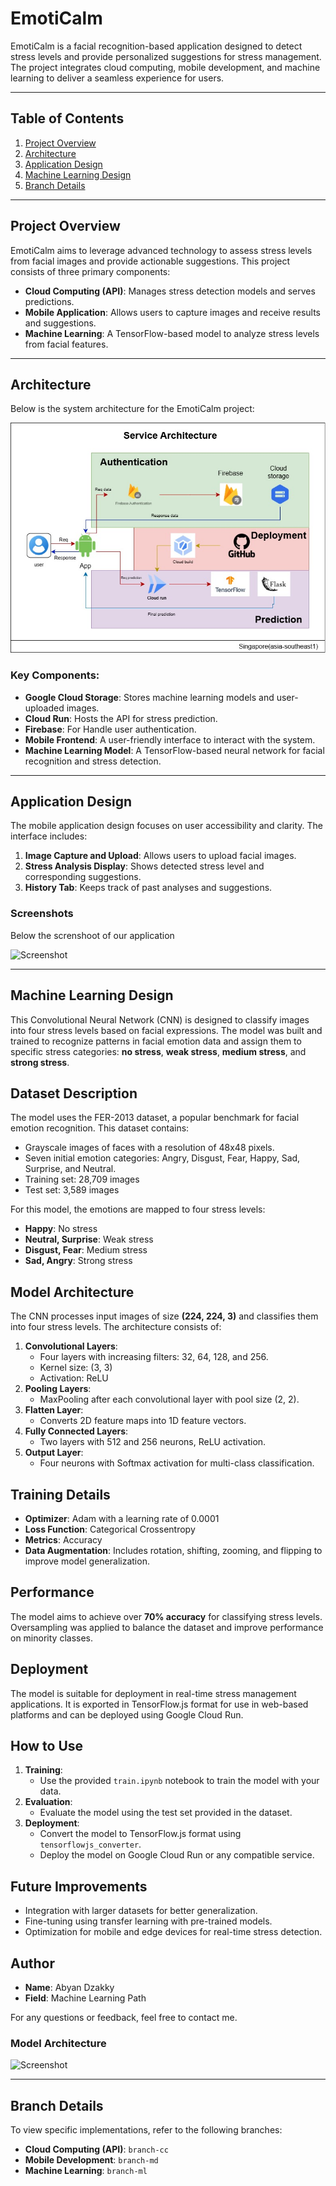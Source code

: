 # EmotiCalm

EmotiCalm is a facial recognition-based application designed to detect stress levels and provide personalized suggestions for stress management. The project integrates cloud computing, mobile development, and machine learning to deliver a seamless experience for users.

---

## Table of Contents
1. [Project Overview](#project-overview)
2. [Architecture](#architecture)
3. [Application Design](#application-design)
4. [Machine Learning Design](#machine-learning-design)
5. [Branch Details](#branch-details)

---

## Project Overview
EmotiCalm aims to leverage advanced technology to assess stress levels from facial images and provide actionable suggestions. This project consists of three primary components:
- **Cloud Computing (API)**: Manages stress detection models and serves predictions.
- **Mobile Application**: Allows users to capture images and receive results and suggestions.
- **Machine Learning**: A TensorFlow-based model to analyze stress levels from facial features.

---

## Architecture

Below is the system architecture for the EmotiCalm project:

<img src="Image/architecture-cloud.jpg" alt="Screenshot" style="max-width: 100%; height: auto;">

### Key Components:
- **Google Cloud Storage**: Stores machine learning models and user-uploaded images.
- **Cloud Run**: Hosts the API for stress prediction.
- **Firebase**: For Handle user authentication.
- **Mobile Frontend**: A user-friendly interface to interact with the system.
- **Machine Learning Model**: A TensorFlow-based neural network for facial recognition and stress detection.

---

## Application Design

The mobile application design focuses on user accessibility and clarity. The interface includes:
1. **Image Capture and Upload**: Allows users to upload facial images.
2. **Stress Analysis Display**: Shows detected stress level and corresponding suggestions.
3. **History Tab**: Keeps track of past analyses and suggestions.

### Screenshots
Below the screnshoot of our application

<img src="Image/Mockup_Emoticalm.png" alt="Screenshot" style="max-width: 100%; height: auto;">

---

## Machine Learning Design

This Convolutional Neural Network (CNN) is designed to classify images into four stress levels based on facial expressions. The model was built and trained to recognize patterns in facial emotion data and assign them to specific stress categories: **no stress**, **weak stress**, **medium stress**, and **strong stress**.

## Dataset Description
The model uses the FER-2013 dataset, a popular benchmark for facial emotion recognition. This dataset contains:
- Grayscale images of faces with a resolution of 48x48 pixels.
- Seven initial emotion categories: Angry, Disgust, Fear, Happy, Sad, Surprise, and Neutral.
- Training set: 28,709 images
- Test set: 3,589 images

For this model, the emotions are mapped to four stress levels:
- **Happy**: No stress
- **Neutral, Surprise**: Weak stress
- **Disgust, Fear**: Medium stress
- **Sad, Angry**: Strong stress

## Model Architecture
The CNN processes input images of size **(224, 224, 3)** and classifies them into four stress levels. The architecture consists of:
1. **Convolutional Layers**:
   - Four layers with increasing filters: 32, 64, 128, and 256.
   - Kernel size: (3, 3)
   - Activation: ReLU
2. **Pooling Layers**:
   - MaxPooling after each convolutional layer with pool size (2, 2).
3. **Flatten Layer**:
   - Converts 2D feature maps into 1D feature vectors.
4. **Fully Connected Layers**:
   - Two layers with 512 and 256 neurons, ReLU activation.
5. **Output Layer**:
   - Four neurons with Softmax activation for multi-class classification.

## Training Details
- **Optimizer**: Adam with a learning rate of 0.0001
- **Loss Function**: Categorical Crossentropy
- **Metrics**: Accuracy
- **Data Augmentation**: Includes rotation, shifting, zooming, and flipping to improve model generalization.

## Performance
The model aims to achieve over **70% accuracy** for classifying stress levels. Oversampling was applied to balance the dataset and improve performance on minority classes.

## Deployment
The model is suitable for deployment in real-time stress management applications. It is exported in TensorFlow.js format for use in web-based platforms and can be deployed using Google Cloud Run.

## How to Use
1. **Training**:
   - Use the provided `train.ipynb` notebook to train the model with your data.
2. **Evaluation**:
   - Evaluate the model using the test set provided in the dataset.
3. **Deployment**:
   - Convert the model to TensorFlow.js format using `tensorflowjs_converter`.
   - Deploy the model on Google Cloud Run or any compatible service.

## Future Improvements
- Integration with larger datasets for better generalization.
- Fine-tuning using transfer learning with pre-trained models.
- Optimization for mobile and edge devices for real-time stress detection.

## Author
- **Name**: Abyan Dzakky
- **Field**: Machine Learning Path

For any questions or feedback, feel free to contact me.

### Model Architecture
<img src="Image/model_architecture.jpg" alt="Screenshot" style="max-width: 100%; height: auto;">

---

## Branch Details
To view specific implementations, refer to the following branches:
- **Cloud Computing (API)**: `branch-cc`
- **Mobile Development**: `branch-md`
- **Machine Learning**: `branch-ml`
